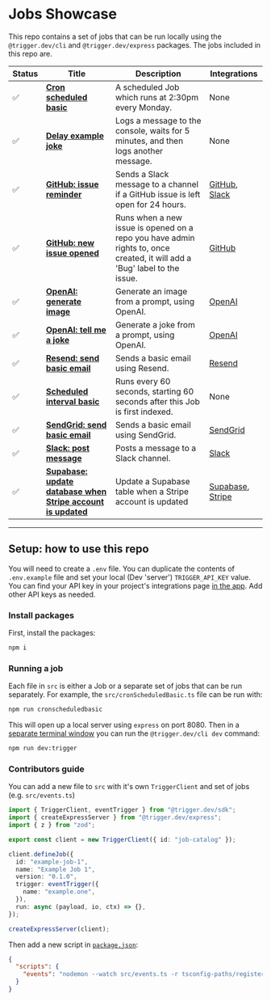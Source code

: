 # Jobs Showcase

This repo contains a set of jobs that can be run locally using the `@trigger.dev/cli` and `@trigger.dev/express` packages. The jobs included in this repo are.

| Status | Title                                                                                                                                                        | Description                                                                                                               | Integrations                                                                                                                 |
| ------ | ------------------------------------------------------------------------------------------------------------------------------------------------------------ | ------------------------------------------------------------------------------------------------------------------------- | ---------------------------------------------------------------------------------------------------------------------------- |
| ✅     | **[Cron scheduled basic](https://github.com/triggerdotdev/jobs-showcase/blob/main/src/cronScheduledBasic.ts)**                                               | A scheduled Job which runs at 2:30pm every Monday.                                                                        | None                                                                                                                         |
| ✅     | **[Delay example joke](https://github.com/triggerdotdev/jobs-showcase/blob/main/src/delayExampleJoke.ts)**                                                   | Logs a message to the console, waits for 5 minutes, and then logs another message.                                        | None                                                                                                                         |
| ✅     | **[GitHub: issue reminder](https://github.com/triggerdotdev/jobs-showcase/blob/main/src/gitHubIssueReminder.ts)**                                            | Sends a Slack message to a channel if a GitHub issue is left open for 24 hours.                                           | [GitHub](https://trigger.dev/docs/integrations/apis/github), [Slack](https:/trigger.dev/docs/integrations/apis/slack)        |
| ✅     | **[GitHub: new issue opened](https://github.com/triggerdotdev/jobs-showcase/blob/main/src/gitHubNewIssueOpened.ts)**                                         | Runs when a new issue is opened on a repo you have admin rights to, once created, it will add a 'Bug' label to the issue. | [GitHub](https://trigger.dev/docs/integrations/apis/github)                                                                  |
| ✅     | **[OpenAI: generate image](https://github.com/triggerdotdev/jobs-showcase/blob/main/src/openAIGenerateImage.ts)**                                            | Generate an image from a prompt, using OpenAI.                                                                            | [OpenAI](https://trigger.dev/docs/integrations/apis/openai)                                                                  |
| ✅     | **[OpenAI: tell me a joke](https://github.com/triggerdotdev/jobs-showcase/blob/main/src/openAITellMeAJoke.ts)**                                              | Generate a joke from a prompt, using OpenAI.                                                                              | [OpenAI](https://trigger.dev/docs/integrations/apis/openai)                                                                  |
| ✅     | **[Resend: send basic email](https://github.com/triggerdotdev/jobs-showcase/blob/main/src/resendSendBasicEmail.ts)**                                         | Sends a basic email using Resend.                                                                                         | [Resend](https://trigger.dev/docs/integrations/apis/resend)                                                                  |
| ✅     | **[Scheduled interval basic](https://github.com/triggerdotdev/jobs-showcase/blob/main/src/scheduledIntervalBasic.ts)**                                       | Runs every 60 seconds, starting 60 seconds after this Job is first indexed.                                               | None                                                                                                                         |
| ✅     | **[SendGrid: send basic email](https://github.com/triggerdotdev/jobs-showcase/blob/main/src/sendGridSendBasicEmail.ts)**                                     | Sends a basic email using SendGrid.                                                                                       | [SendGrid](https://trigger.dev/docs/integrations/apis/sendgrid)                                                              |
| ✅     | **[Slack: post message](https://github.com/triggerdotdev/jobs-showcase/blob/main/src/slackPostMessage.ts)**                                                  | Posts a message to a Slack channel.                                                                                       | [Slack](https://trigger.dev/docs/integrations/apis/slack)                                                                    |
| ✅     | **[Supabase: update database when Stripe account is updated](https://github.com/triggerdotdev/jobs-showcase/blob/main/src/supabaseStripeUpdateDatabase.ts)** | Update a Supabase table when a Stripe account is updated                                                                  | [Supabase](https://trigger.dev/docs/integrations/apis/supabase), [Stripe](https://trigger.dev/docs/integrations/apis/stripe) |

---

## Setup: how to use this repo

You will need to create a `.env` file. You can duplicate the contents of `.env.example` file and set your local (Dev 'server') `TRIGGER_API_KEY` value. You can find your API key in your project's integrations page [in the app](https://cloud.trigger.dev). Add other API keys as needed.

### Install packages

First, install the packages:

```sh
npm i
```

### Running a job

Each file in `src` is either a Job or a separate set of jobs that can be run separately. For example, the `src/cronScheduledBasic.ts` file can be run with:

```sh
npm run cronscheduledbasic
```

This will open up a local server using `express` on port 8080. Then in a <u>separate terminal window</u> you can run the `@trigger.dev/cli dev` command:

```sh
npm run dev:trigger
```

### Contributors guide

You can add a new file to `src` with it's own `TriggerClient` and set of jobs (e.g. `src/events.ts`)

```ts
import { TriggerClient, eventTrigger } from "@trigger.dev/sdk";
import { createExpressServer } from "@trigger.dev/express";
import { z } from "zod";

export const client = new TriggerClient({ id: "job-catalog" });

client.defineJob({
  id: "example-job-1",
  name: "Example Job 1",
  version: "0.1.0",
  trigger: eventTrigger({
    name: "example.one",
  }),
  run: async (payload, io, ctx) => {},
});

createExpressServer(client);
```

Then add a new script in [`package.json`](./package.json):

```json
{
  "scripts": {
    "events": "nodemon --watch src/events.ts -r tsconfig-paths/register -r dotenv/config src/events.ts"
  }
}
```
